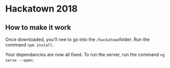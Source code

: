 # Hackatown 2018

## How to make it work
Once downloaded, you'll nee to go into the `/hackatown`folder. Run the command `npm install`.

Your dependancies are now all fixed. To run the server, run the command `ng serve --open`.